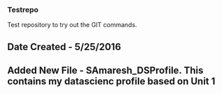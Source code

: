 ### Testrepo
Test repository to try out the GIT commands.
## Date Created - 5/25/2016
## Added New File - SAmaresh_DSProfile. This contains my datascienc profile based on Unit 1
